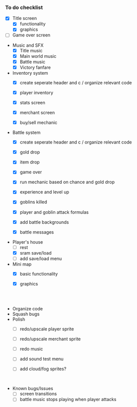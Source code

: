 ### To do checklist

- [x]  Title screen
    - [x]  functionality
    - [x]  graphics
- [ ]  Game over screen

- Music and SFX
    - [x]  Title music
    - [x]  Main world music
    - [x]  Battle music
    - [x]  Victory fanfare
    
- Inventory system
    - [x]  create seperate header and c / organize relevant code
    - [x]  player inventory
    - [x]  stats screen
    - [x]  merchant screen
    - [x]  buy/sell mechanic
    

- Battle system
    - [x]  create seperate header and c / organize relevant code
    - [x] gold drop
    - [x] item drop
    - [x] game over
    - [x] run mechanic based on chance and gold drop
    - [x] experience and level up
    - [x] goblins killed
    - [x] player and goblin attack formulas
    - [x] add battle backgrounds
    - [x] battle messages
    


- Player's house
    - [ ] rest
    - [x] sram save/load
    - [ ] add save/load menu
    
- Mini map
    - [x] basic functionality
    - [x] graphics


<br><br>

- Organize code
- Squash bugs
- Polish
    - [ ] redo/upscale player sprite
    - [ ] redo/upscale merchant sprite
    - [ ] redo music
    - [ ] add sound test menu
    - [ ] add cloud/fog sprites?


 <br> 

- Known bugs/Issues
    - [ ] screen transitions
    - [ ] battle music stops playing when player attacks
